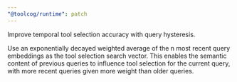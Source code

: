 ```yaml
---
"@toolcog/runtime": patch
---
```


Improve temporal tool selection accuracy with query hysteresis.

Use an exponentially decayed weighted average of the n most recent
query embeddings as the tool selection search vector. This enables
the semantic content of previous queries to influence tool selection
for the current query, with more recent queries given more weight
than older queries.
